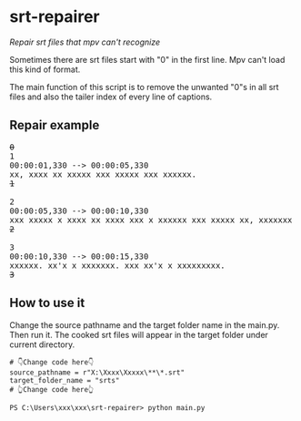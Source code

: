 # srt-repairer

*Repair srt files that mpv can't recognize*

Sometimes there are srt files start with "0" in the first line. Mpv can't load this  kind of format.

The main function of this script is to remove the unwanted "0"s in all srt files and also the tailer index of every line of captions.

## Repair example
<pre>
<del>0</del>
1
00:00:01,330 --> 00:00:05,330
xx, xxxx xx xxxxx xxx xxxxx xxx xxxxxx.
<del>1</del>

2
00:00:05,330 --> 00:00:10,330
xxx xxxxx x xxxx xx xxxx xxx x xxxxxx xxx xxxxx xx, xxxxxxx xxxx xx xxxx xxxx x
<del>2</del>

3
00:00:10,330 --> 00:00:15,330
xxxxxx. xx'x x xxxxxxx. xxx xx'x x xxxxxxxxx.
<del>3</del>
</pre>

## How to use it

Change the source pathname and the target folder name in the main.py. Then run it. The cooked srt files will appear in the target folder under current directory.
```
# 👇Change code here👇
source_pathname = r"X:\Xxxx\Xxxxx\**\*.srt"
target_folder_name = "srts"
# 👆Change code here👆
```

```console
PS C:\Users\xxx\xxx\srt-repairer> python main.py
```